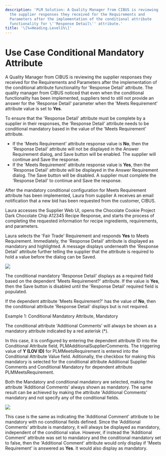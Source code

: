 ```yaml
---
description: 'PLM Solution: A Quality Manager from CIBUS is reviewing
  the supplier responses they received for the Requirements and
  Parameters after the implementation of the conditional attribute
  functionality for \''Response Detail\'' attribute.'
title: '\[%=Heading.Level1%\]'
---
```


Use Case Conditional Mandatory Attribute
========================================

A Quality Manager from CIBUS is reviewing the supplier responses they
received for the Requirements and Parameters after the implementation of
the conditional attribute functionality for \'Response Detail\'
attribute. The quality manager from CIBUS noticed that even when the
conditional functionality has been implemented, suppliers tend to still
not provide an answer for the \'Response Detail\' parameter when the
\'Meets Requirement\' attribute value is set to **Yes**.

To ensure that the \'Response Detail\' attribute must be complete by a
supplier in their responses, the \'Response Detail\' attribute needs to
be conditional mandatory based in the value of the \'Meets Requirement\'
attribute.

-   If the \'Meets Requirement\' attribute response value is **No**,
    then the \'Response Detail\' attribute will not be displayed in the
    Answer Requirement dialog, and Save button will be enabled. The
    supplier will continue and Save the response.
-   If the \'Meets Requirement\' attribute response value is **Yes**,
    then the \'Response Detail\' attribute will be displayed in the
    Answer Requirement dialog. The Save button will be disabled. A
    supplier must complete the \'Response Detail\' to continue and Save
    the response.

After the mandatory conditional configuration for Meets Requirement
attribute has been implemented, Laura from supplier A receives an email
notification that a new bid has been requested from the customer, CIBUS.

Laura accesses the Supplier Web UI, opens the Chocolate Cookie Project
Dark Chocolate Chip A12345 Recipe Response, and starts the process of
completing the requested information for recipe ingredients,
requirements, and parameters.

Laura selects the \'Fair Trade\' Requirement and responds **Yes** to
Meets Requirement. Immediately, the \'Response Detail\' attribute is
displayed as mandatory and highlighted. A message displays underneath
the \'Response Detail\' attribute further telling the supplier that the
attribute is required to hold a value before the dialog can be Saved.

![](../../../../Resources/Images/Solution%20Enablement/PLM/COnditional-MRE4.png)

The conditional mandatory \'Response Detail\' displays as a required
field based on the dependent \'Meets Requirement?\' attribute. If the
value is **Yes**, then the Save button is disabled until the \'Response
Detail\' required field is populated.

If the dependent attribute \'Meets Requirement?\' has the value of
**No**, then the conditional attribute \'Response Detail\' displays but
is not required.

Example 1: Conditional Mandatory Attribute, Mandatory

The conditional attribute \'Additional Comments\' will always be shown
as a mandatory attribute indicated by a red asterisk (\*).

In this case, it is configured by entering the dependent attribute ID
into the Conditional Attribute field, PLMAdditionalSupplierComments. The
triggering value of **Y (LOV ID)** for PLMMeetsRequirement is entered
into the Conditional Attribute Value field. Aditionally, the checkbox
for making this mandatory is selected for the conditional attribute
Additional Supplier Comments and Conditional Mandatory for dependent
attribute PLMMeetsRequirement.

Both the Mandatory and conditional mandatory are selected, making the
attribute \'Additional Comments\' always shown as mandatory. The same
result can be achieved by making the attribute \'Additional Comments\'
mandatory and not specify any of the conditional fields.

![](../../../../Resources/Images/Solution%20Enablement/PLM/MRE-Conditional11.png)

This case is the same as indicating the \'Additional Comment\' attribute
to be mandatory with no conditional fields defined. Since the
\'Additional Comments\' attribute is mandatory, it will always be
displayed as mandatory, independent of the conditional value. However,
if instead the \'Additional Comment\' attribute was set to mandatory and
the conditional mandatory set to false, then the \'Additional Comment\'
attribute would only display if \'Meets Requirement\' is answered as
**Yes**. It would also display as mandatory.
